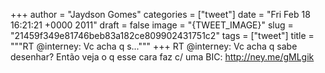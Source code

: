 
+++
author = "Jaydson Gomes"
categories = ["tweet"]
date = "Fri Feb 18 16:21:21 +0000 2011"
draft = false
image = "{TWEET_IMAGE}"
slug = "21459f349e81746beb83a182ce809902431751c2"
tags = ["tweet"]
title = """RT @interney: Vc acha q s..."""
+++
RT @interney: Vc acha q sabe desenhar? Então veja o q esse cara faz c/ uma BIC: http://ney.me/gMLgik
